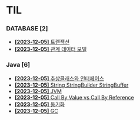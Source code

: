 # TIL
 
### DATABASE [2]
- [**[2023-12-05]**  트랜잭션](https://github.com/A-lass/TIL/blob/main/DATABASE/트랜잭션.md)
- [**[2023-12-05]**  관계 데이터 모델](https://github.com/A-lass/TIL/blob/main/DATABASE/관계_데이터_모델.md)
### Java [6]
- [**[2023-12-05]**  추상클래스와 인터페이스](https://github.com/A-lass/TIL/blob/main/Java/추상클래스와_인터페이스.md)
- [**[2023-12-05]**  String StringBuilder StringBuffer](https://github.com/A-lass/TIL/blob/main/Java/String_StringBuilder_StringBuffer.md)
- [**[2023-12-05]**  JVM](https://github.com/A-lass/TIL/blob/main/Java/JVM.md)
- [**[2023-12-05]**  Call By Value vs Call By Reference](https://github.com/A-lass/TIL/blob/main/Java/Call_By_Value_vs_Call_By_Reference.md)
- [**[2023-12-05]**  동기화](https://github.com/A-lass/TIL/blob/main/Java/동기화.md)
- [**[2023-12-05]**  GC](https://github.com/A-lass/TIL/blob/main/Java/GC.md)
